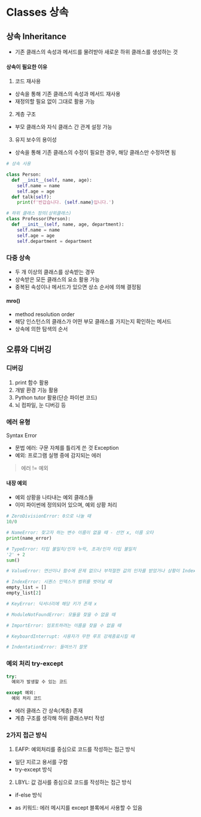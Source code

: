 # Classes 상속
## 상속 Inheritance
- 기존 클래스의 속성과 메서드를 물려받아 새로운 하위 클래스를 생성하는 것
#### 상속이 필요한 이유
1. 코드 재사용
- 상속을 통해 기존 클래스의 속성과 메서드 재사용
- 재정의할 필요 없이 그대로 활용 가능
2. 계층 구조
- 부모 클래스와 자식 클래스 간 관계 설정 가능
3. 유지 보수의 용이성
- 상속을 통해 기존 클래스의 수정이 필요한 경우, 해당 클래스만 수정하면 됨
```python
# 상속 사용

class Person:
  def __init__(self, name, age):
    self.name = name
    self.age = age
  def talk(self): 
    print(f'반갑습니다. {self.name}입니다.')

# 하위 클래스 정의(상위클래스)
class Professor(Person):
  def __init__(self, name, age, department):
    self.name = name
    self.age = age
    self.department = department

```

### 다중 상속
- 두 개 이상의 클래스를 상속받는 경우
- 상속받은 모든 클래스의 요소 활용 가능
- 중복된 속성이나 메서드가 있으면 상소 순서에 의해 결정됨

#### mro()
- method resolution order
- 해당 인스턴스의 클래스가 어떤 부모 클래스를 가지는지 확인하는 메서드
- 상속에 의한 탐색의 순서

## 오류와 디버깅
### 디버깅
1. print 함수 활용
2. 개발 환경 기능 활용
3. Python tutor 활용(단순 파이썬 코드)
4. 뇌 컴파일, 눈 디버깅 등

### 에러 유형
Syntax Error
- 문법 에러: 구문 자체를 틀리게 쓴 것 
Exception
- 예외: 프로그램 실행 중에 감지되는 에러

> 에러 != 예외

#### 내장 예외
- 예외 상황을 나타내는 예외 클래스들
- 이미 파이썬에 정의되어 있으며, 예외 상황 처리
```python
# ZeroDivisionError: 0으로 나눌 때
10/0

# NameError: 찾고자 하는 변수 이름이 없을 때 - 선언 x, 이름 오타
print(name_error)

# TypeError: 타입 불일치/인자 누락, 초과/인자 타입 불일치
'2' + 2
sum()

# ValueError: 연산이나 함수에 문제 없으나 부적절한 값의 인자를 받았거나 상황이 IndexError처럼 더 구체적인 예외로 설명되지 않는 경우

# IndexError: 시퀀스 인덱스가 범위를 벗어날 때
empty_list = []
empty_list[2]

# KeyError: 딕셔너리에 해당 키가 존재 x

# ModuleNotFoundError: 모듈을 찾을 수 없을 때

# ImportError: 임포트하려는 이름을 찾을 수 없을 때

# KeyboardInterrupt: 사용자가 무한 루프 강제종료시킬 때 

# IndentationError: 들여쓰기 잘못 
```

### 예외 처리 try-except
```python
try:
  예외가 발생할 수 있는 코드

except 예외:
  예외 처리 코드
```
- 에러 클래스 간 상속(계층) 존재
- 계층 구조를 생각해 하위 클래스부터 작성

### 2가지 접근 방식 
1. EAFP: 예외처리를 중심으로 코드를 작성하는 접근 방식
- 일단 지르고 용서를 구함
- try-except 방식
2. LBYL: 값 검사를 중심으로 코드를 작성하는 접근 방식
- if-else 방식 

- as 키워드: 에러 메시지를 except 블록에서 사용할 수 있음